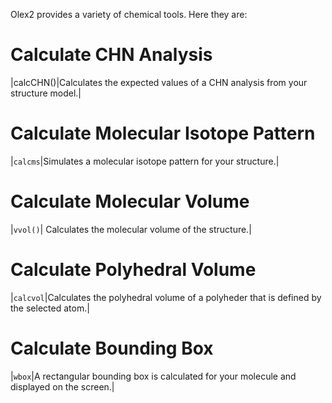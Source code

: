 <target>Olex2 provides a variety of chemical tools. Here they are:</target>
# Calculate CHN Analysis

|calcCHN()|Calculates the expected values of a CHN analysis from your structure model.|

# Calculate Molecular Isotope Pattern

|`calcms`|Simulates a molecular isotope pattern for your structure.|


# Calculate Molecular Volume

|`vvol()`| Calculates the molecular volume of the structure.|


# Calculate Polyhedral Volume

|`calcvol`|Calculates the polyhedral volume of a polyheder that is defined by the selected atom.|


# Calculate Bounding Box

|`wbox`|A rectangular bounding box is calculated for your molecule and displayed on the screen.|
